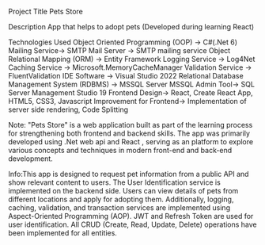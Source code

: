 Project Title
Pets Store

Description
App that helps to adopt pets (Developed during learning React)

Technologies Used
  Object Oriented Programming (OOP) -> C#(.Net 6)
  Mailing Service-> SMTP Mail Server -> SMTP mailing service
  Object Relational Mapping (ORM) -> Entity Framework
  Logging Service -> Log4Net
  Caching Service -> Microsoft.MemoryCacheManager
  Validation Service -> FluentValidation
  IDE Software -> Visual Studio 2022
  Relational Database Management System (RDBMS) -> MSSQL Server
  MSSQL Admin Tool-> SQL Server Management Studio 19
  Frontend Design-> React, Create React App, HTML5, CSS3, Javascript
  Improvement for Frontend-> Implementation of server side rendering, Code Splitting

Note: "Pets Store" is a web application built as part of the learning process for strengthening both frontend and backend skills.
The app was primarily developed using .Net web api and React , serving as an  platform to explore various concepts and techniques 
in modern front-end and back-end development. 

Info:This app is designed to request pet information from a public API and show relevant content to users. The User Identification
service is implemented on the backend side. Users can view details of pets from different locations and apply for adopting them. 
Additionally, logging, caching, validation, and transaction services are implemented using Aspect-Oriented Programming (AOP). 
JWT and Refresh Token are used for user identification. All CRUD (Create, Read, Update, Delete) operations have been implemented for all entities.
